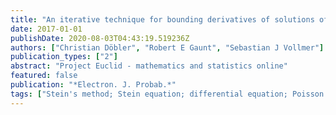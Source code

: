 ```yaml
---
title: "An iterative technique for bounding derivatives of solutions of Stein equations"
date: 2017-01-01
publishDate: 2020-08-03T04:43:19.519236Z
authors: ["Christian Döbler", "Robert E Gaunt", "Sebastian J Vollmer"]
publication_types: ["2"]
abstract: "Project Euclid - mathematics and statistics online"
featured: false
publication: "*Electron. J. Probab.*"
tags: ["Stein's method; Stein equation; differential equation; Poisson equation; variance-gamma distribution"]
---
```


